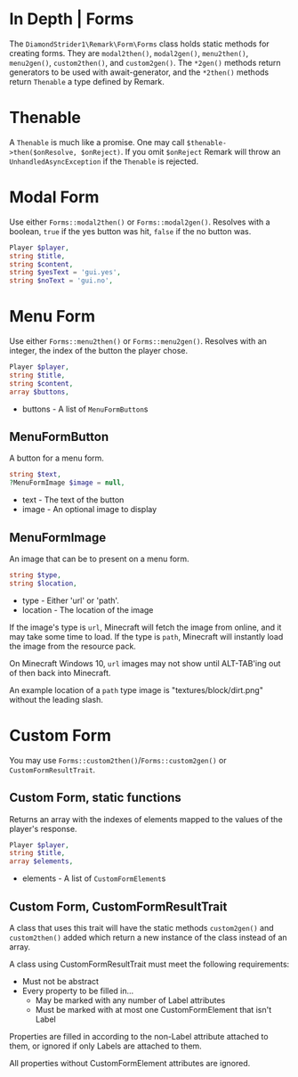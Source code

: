 # In Depth | Forms
The `DiamondStrider1\Remark\Form\Forms` class holds static methods for creating forms. They are `modal2then()`, `modal2gen()`, `menu2then()`, `menu2gen()`, `custom2then()`, and `custom2gen()`. The `*2gen()` methods return generators to be used with await-generator, and the `*2then()` methods return `Thenable` a type defined by Remark.

# Thenable
A `Thenable` is much like a promise. One may call `$thenable->then($onResolve, $onReject)`. If you omit `$onReject` Remark will throw an `UnhandledAsyncException` if the `Thenable` is rejected.

# Modal Form
Use either `Forms::modal2then()` or `Forms::modal2gen()`. Resolves with a boolean, `true` if the yes button was hit, `false` if the no button was.
```php
Player $player,
string $title,
string $content,
string $yesText = 'gui.yes',
string $noText = 'gui.no',
```

# Menu Form
Use either `Forms::menu2then()` or `Forms::menu2gen()`. Resolves with an integer, the index of the button the player chose.
```php
Player $player,
string $title,
string $content,
array $buttons,
```
* buttons - A list of `MenuFormButton`s

## MenuFormButton
A button for a menu form.
```php
string $text,
?MenuFormImage $image = null,
```
* text - The text of the button
* image - An optional image to display

## MenuFormImage
An image that can be to present on a menu form.
```php
string $type,
string $location,
```
* type - Either 'url' or 'path'.
* location - The location of the image

If the image's type is `url`, Minecraft will
fetch the image from online, and it may take
some time to load. If the type is `path`,
Minecraft will instantly load the image from
the resource pack.

On Minecraft Windows 10, `url` images may not
show until ALT-TAB'ing out of then back into Minecraft.

An example location of a `path` type image is
"textures/block/dirt.png" without the leading
slash.

# Custom Form
You may use `Forms::custom2then()`/`Forms::custom2gen()` or `CustomFormResultTrait`.

## Custom Form, static functions
Returns an array with the indexes of elements mapped to the values of the player's response.
```php
Player $player,
string $title,
array $elements,
```
* elements - A list of `CustomFormElement`s

## Custom Form, CustomFormResultTrait

A class that uses this trait will have the static methods `custom2gen()` and `custom2then()` added which return a new instance of the class instead of an array.

A class using CustomFormResultTrait must meet the following
requirements:
- Must not be abstract
- Every property to be filled in...
    - May be marked with any number of Label attributes
    - Must be marked with at most one CustomFormElement that isn't Label

Properties are filled in according to the non-Label attribute
attached to them, or ignored if only Labels are attached to them.

All properties without CustomFormElement attributes are ignored.
